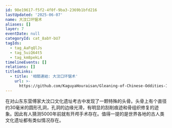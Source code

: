 ```yaml
---
id: 98e19617-f5f2-4f0f-9ba3-2369b1bfd216
lastUpdated: '2025-06-07'
name: 大汶口环锯术
aliases: []
layer: 7
eventDate: null
categoryId: cat_8abY-bU7
tagIds:
  - tag_AaFqQlJs
  - tag_5uiQ64t5
  - tag_km8pekL4
timelineEvents: []
relations: []
titledLinks:
  - title: '相關連結: 大汶口环锯术'
    url: >-
      https://github.com/KaguyaHouraisan/Gleaning-of-Chinese-Oddities-Iceberg/blob/main/%E4%B8%AD%E6%96%87%E4%BA%92%E8%81%94%E7%BD%91%E5%85%94%E5%AD%90%E6%B4%9E%E5%86%B0%E5%B1%B1%E5%9B%BE%E6%8B%BE%E9%81%97%C2%B7%E4%B8%80%C2%B7%E5%A4%A7%E6%B1%B6%E5%8F%A3%E7%8E%AF%E9%94%AF%E6%9C%AF.md
---
```

在对山东东营傅家大汶口文化遗址考古中发现了一颗特殊的头骨。头骨上有个直径约30毫米的圆形孔洞，孔洞的边缘光滑，有明显的刮削痕迹和骨组织修复的迹象。因此有人猜测5000年前就有开颅手术存在。值得一提的是世界各地的古人类文化遗址都有类似情况存在。

